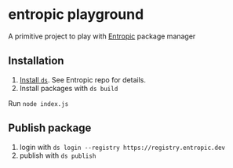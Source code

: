 # entropic playground

A primitive project to play with [Entropic](https://github.com/entropic-dev) package manager

## Installation
1. [Install `ds`](https://github.com/entropic-dev/entropic/blob/master/docs/installing/README.md#installing-ds). See Entropic repo for details.
1. Install packages with `ds build`

Run `node index.js`

## Publish package
1. login with `ds login --registry https://registry.entropic.dev`
1. publish with `ds publish`
